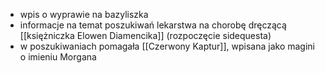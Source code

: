 * wpis o wyprawie na bazyliszka
* informacje na temat poszukiwań lekarstwa na chorobę dręczącą [[księżniczka Elowen Diamencika]] (rozpoczęcie sidequesta)
* w poszukiwaniach pomagała [[Czerwony Kaptur]], wpisana jako magini o imieniu Morgana